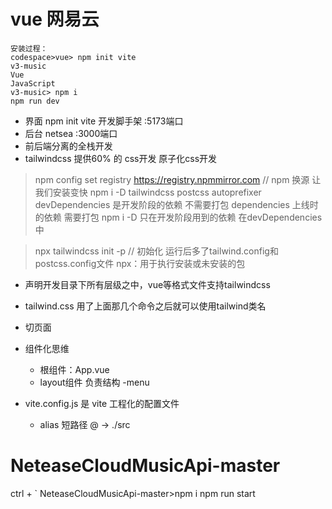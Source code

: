 # vue 网易云
    安装过程：
    codespace>vue> npm init vite
    v3-music
    Vue
    JavaScript
    v3-music> npm i
    npm run dev

- 界面
    npm init vite 开发脚手架
    :5173端口
- 后台
    netsea
    :3000端口
- 前后端分离的全栈开发
- tailwindcss 
    提供60% 的 css开发 原子化css开发
>npm config set registry https://registry.npmmirror.com  // npm 换源 让我们安装变快
>npm i -D tailwindcss postcss autoprefixer 
    devDependencies 是开发阶段的依赖 不需要打包 
    dependencies 上线时的依赖 需要打包
    npm i -D 只在开发阶段用到的依赖 在devDependencies中

>npx tailwindcss init -p // 初始化  运行后多了tailwind.config和postcss.config文件
    npx：用于执行安装或未安装的包
- 声明开发目录下所有层级之中，vue等格式文件支持tailwindcss
- tailwind.css 用了上面那几个命令之后就可以使用tailwind类名

- 切页面
- 组件化思维
    - 根组件：App.vue
    - layout组件 负责结构
        -menu
- vite.config.js 是 vite 工程化的配置文件
    - alias 短路径
        @ -> ./src

# NeteaseCloudMusicApi-master
ctrl + `
NeteaseCloudMusicApi-master>npm i
    npm run start
